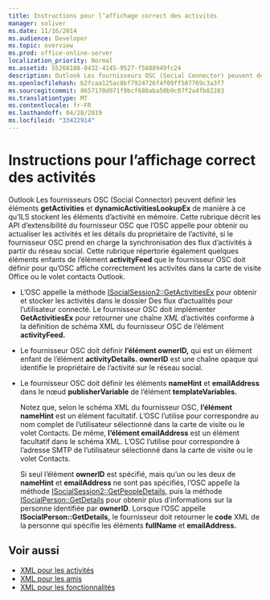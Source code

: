 ```yaml
---
title: Instructions pour l’affichage correct des activités
manager: soliver
ms.date: 11/16/2014
ms.audience: Developer
ms.topic: overview
ms.prod: office-online-server
localization_priority: Normal
ms.assetid: 55268188-8432-4145-9527-f5888949fc24
description: Outlook Les fournisseurs OSC (Social Connector) peuvent définir les éléments getActivities et dynamicActivitiesLookupEx de manière à ce qu’ILS stockent les éléments d’activité en mémoire.
ms.openlocfilehash: b2fcaa125ac8bf7924726f4f09ff507769c3a3f7
ms.sourcegitcommit: 8657170d071f9bcf680aba50b9c07f2a4fb82283
ms.translationtype: MT
ms.contentlocale: fr-FR
ms.lasthandoff: 04/28/2019
ms.locfileid: "33422914"
---
```

# <a name="guidelines-for-properly-displaying-activities"></a>Instructions pour l’affichage correct des activités

Outlook Les fournisseurs OSC (Social Connector) peuvent définir les éléments **getActivities** et **dynamicActivitiesLookupEx** de manière à ce qu’ILS stockent les éléments d’activité en mémoire. Cette rubrique décrit les API d’extensibilité du fournisseur OSC que l’OSC appelle pour obtenir ou actualiser les activités et les détails du propriétaire de l’activité, si le fournisseur OSC prend en charge la synchronisation des flux d’activités à partir du réseau social. Cette rubrique répertorie également quelques éléments enfants de l’élément **activityFeed** que le fournisseur OSC doit définir pour qu’OSC affiche correctement les activités dans la carte de visite Office ou le volet contacts Outlook. 
  
- L’OSC appelle la méthode [ISocialSession2::GetActivitiesEx](isocialsession2-getactivitiesex.md) pour obtenir et stocker les activités dans le dossier Des flux d’actualités pour l’utilisateur connecté. Le fournisseur OSC doit implémenter **GetActivitiesEx** pour retourner une chaîne _XML_ d’activités conforme à la définition de schéma XML du fournisseur OSC de l’élément **activityFeed.** 
    
- Le fournisseur OSC doit définir **l’élément ownerID,** qui est un élément enfant de l’élément **activityDetails.** **ownerID** est une chaîne opaque qui identifie le propriétaire de l’activité sur le réseau social. 
    
- Le fournisseur OSC doit définir les éléments **nameHint** et **emailAddress** dans le nœud **publisherVariable** de l’élément **templateVariables.** 
    
   Notez que, selon le schéma XML du fournisseur OSC, **l’élément nameHint** est un élément facultatif. L’OSC l’utilise pour correspondre au nom complet de l’utilisateur sélectionné dans la carte de visite ou le volet Contacts. De même, **l’élément emailAddress** est un élément facultatif dans le schéma XML. L’OSC l’utilise pour correspondre à l’adresse SMTP de l’utilisateur sélectionné dans la carte de visite ou le volet Contacts. 
    
   Si seul l’élément **ownerID** est spécifié, mais qu’un ou les deux de **nameHint** et **emailAddress** ne sont pas spécifiés, l’OSC appelle la méthode [ISocialSession2::GetPeopleDetails,](isocialsession2-getpeopledetails.md) puis la méthode [ISocialPerson::GetDetails](isocialperson-getdetails.md) pour obtenir plus d’informations sur la personne identifiée par **ownerID**. Lorsque l’OSC appelle **ISocialPerson::GetDetails,** le fournisseur doit retourner le **code** XML de la personne qui spécifie les éléments **fullName** et **emailAddress.** 
    
## <a name="see-also"></a>Voir aussi

- [XML pour les activités](xml-for-activities.md)  
- [XML pour les amis](xml-for-friends.md)  
- [XML pour les fonctionnalités](xml-for-capabilities.md)

